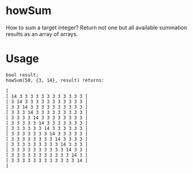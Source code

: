 # howSum
How to sum a target integer? Return not one but all available summation results as an array of arrays.

# Usage
```
bool result;
howSum(50, {3, 14}, result) returns:
```
```
[
[ 14 3 3 3 3 3 3 3 3 3 3 3 3 ]
[ 3 14 3 3 3 3 3 3 3 3 3 3 3 ]
[ 3 3 14 3 3 3 3 3 3 3 3 3 3 ]
[ 3 3 3 14 3 3 3 3 3 3 3 3 3 ]
[ 3 3 3 3 14 3 3 3 3 3 3 3 3 ]
[ 3 3 3 3 3 14 3 3 3 3 3 3 3 ]
[ 3 3 3 3 3 3 14 3 3 3 3 3 3 ]
[ 3 3 3 3 3 3 3 14 3 3 3 3 3 ]
[ 3 3 3 3 3 3 3 3 14 3 3 3 3 ]
[ 3 3 3 3 3 3 3 3 3 14 3 3 3 ]
[ 3 3 3 3 3 3 3 3 3 3 14 3 3 ]
[ 3 3 3 3 3 3 3 3 3 3 3 14 3 ]
[ 3 3 3 3 3 3 3 3 3 3 3 3 14 ]
]
```
